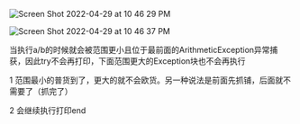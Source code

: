 
![Screen Shot 2022-04-29 at 10 46 29 PM](https://user-images.githubusercontent.com/59748598/166093229-630b5d96-20f8-4dbe-aad5-b3d7d0b4b11c.png)

![Screen Shot 2022-04-29 at 10 46 37 PM](https://user-images.githubusercontent.com/59748598/166093234-939e9043-e804-4f9f-addb-c3e15bac32ef.png)


当执行a/b的时候就会被范围更小且位于最前面的ArithmeticException异常捕获，因此try不会再打印，下面范围更大的Exception块也不会再执行

1 范围最小的普货到了，更大的就不会欧货。另一种说法是前面先抓铺，后面就不需要了（抓完了）

2 会继续执行打印end


